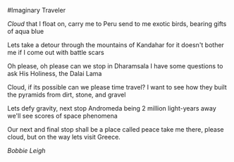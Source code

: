 #Imaginary Traveler

_Cloud_ that I float on, carry me to Peru
send to me exotic birds, bearing gifts of aqua blue

Lets take a detour through the mountains of Kandahar 
for it doesn't bother me if I come out with battle scars

Oh please, oh please can we stop in Dharamsala
I have some questions to ask His Holiness, the Dalai Lama

Cloud, if its possible can we please time travel?
I want to see how they built the pyramids from dirt, stone, and gravel

Lets defy gravity, next stop Andromeda
being 2 million light-years away we'll see scores of space phenomena

Our next and final stop shall be a place called peace
take me there, please cloud, but on the way lets visit Greece.

*Bobbie Leigh*

